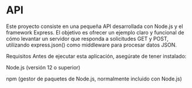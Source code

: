 # API
Este proyecto consiste en una pequeña API desarrollada con Node.js y el framework Express. El objetivo es ofrecer un ejemplo claro y funcional de cómo levantar un servidor que responda a solicitudes GET y POST, utilizando express.json() como middleware para procesar datos JSON.

Requisitos
Antes de ejecutar esta aplicación, asegúrate de tener instalado:

Node.js (versión 12 o superior)

npm (gestor de paquetes de Node.js, normalmente incluido con Node.js)
